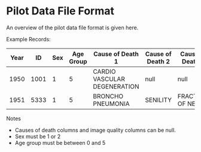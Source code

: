 # Pilot Data File Format

An overview of the pilot data file format is given here.     
    
Example Records:        

Year	|ID		|Sex	|Age Group	|Cause of Death 1	|Cause of Death 2	|Cause of Death 3	|Image Quality|
--------|-------|-------|-----------|-------------------|-------------------|-------------------|-------------|
1950	|1001	|1		|5			|CARDIO VASCULAR DEGENERATION| null		|null				|1			|
1951	|5333	|1		|5			|BRONCHO PNEUMONIA|SENILITY		|FRACTURE OF NECK			|null			|

    
Notes    

* Causes of death columns and image quality columns can be null.    
* Sex must be 1 or 2    
* Age group must be between 0 and 5   